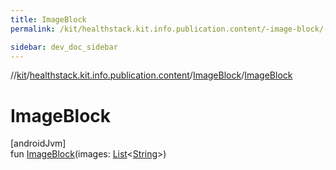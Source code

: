 ```yaml
---
title: ImageBlock
permalink: /kit/healthstack.kit.info.publication.content/-image-block/-image-block.html

sidebar: dev_doc_sidebar
---
```

//[kit](../../../kit.html)/[healthstack.kit.info.publication.content](../index.html)/[ImageBlock](index.html)/[ImageBlock](-image-block.html)



# ImageBlock



[androidJvm]\
fun [ImageBlock](-image-block.html)(images: [List](https://kotlinlang.org/api/latest/jvm/stdlib/kotlin.collections/-list/index.html)&lt;[String](https://kotlinlang.org/api/latest/jvm/stdlib/kotlin/-string/index.html)&gt;)





